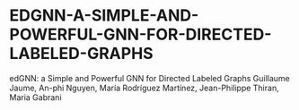 # EDGNN-A-SIMPLE-AND-POWERFUL-GNN-FOR-DIRECTED-LABELED-GRAPHS
edGNN: a Simple and Powerful GNN for Directed Labeled Graphs Guillaume Jaume, An-phi Nguyen, María Rodríguez Martínez, Jean-Philippe Thiran, Maria Gabrani
